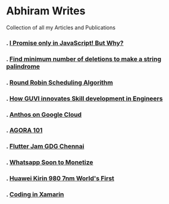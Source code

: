 # Abhiram Writes
Collection of  all  my Articles and Publications

### . [I Promise only in JavaScript! But Why?](https://iq.opengenus.org/promises-in-javascript/)
### . [Find minimum number of deletions to make a string palindrome](https://iq.opengenus.org/minimum-deletions-to-make-string-palindrome/)
### . [Round Robin Scheduling Algorithm](https://iq.opengenus.org/round-robin-scheduling/)
### . [How GUVI innovates Skill development in Engineers](https://medium.com/@abhiram.reddy/guvi-df9154e3593c)
### . [Anthos on Google Cloud](https://www.linkedin.com/posts/abhiramreddyduggempudi_google-gcp-googlecloud-activity-6613328545395601408-frDm)
### . [AGORA 101](https://medium.com/fnplus/agora-101-4805256a25ff)
### . [Flutter Jam GDG Chennai](https://medium.com/fnplus/flutter-jam-gdgchennai-b36f8539c7fb)
### . [Whatsapp Soon to Monetize](https://medium.com/@abhiramreddy31/whatsapp-soon-to-monetize-46760f362c4c)
### . [Huawei Kirin 980 7nm World's First](https://techknowspace.wordpress.com/2018/08/31/huawei-kirin-980-worlds-first-7nm-commercial-chipset-big-threat-to-snapdragon/)
### . [Coding in Xamarin ](https://techknowspace.wordpress.com/2018/09/03/code-your-app-in-xamarin-and-delpoy-in-iosandroid-and-windows/)
